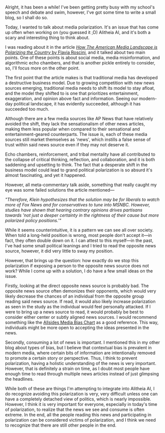 Alright, it has been a while! I've been getting pretty busy with my school's speech and debate and swim, however, I've got some time to write a small blog, so I shall do so.

Today, I wanted to talk about media polarization. It's an issue that has come up often when working on (you guessed it ;D) Alitheia AI, and it's both a scary and interesting thing to think about.

I was reading about it in the article [*How The American Media Landscape is Polarizing the Country* by Flavia Roscini](https://sites.bu.edu/pardeeatlas/advancing-human-progress-initiative/back2school/how-the-american-media-landscape-is-polarizing-the-country/), and it talked about two main points. One of these points is about social media, media misinformation, and algorithmic echo chambers, and that is another pickle entirely to consider, so, I'll focus more on the other point. 

The first point that the article makes is that traditional media has developed a destructive business model. Due to growing competition with new news sources emerging, traditional media needs to shift its model to stay afloat, and the model they shifted to is one that prioritizes entertainment, exaggeration, and opinion above fact and information. Seeing our modern-day political landscape, it has evidently succeeded, although it has succeeded too much.

Although there are a few media sources like AP News that have relatively avoided the shift, they lack the sensationalism of other news articles, making them less popular when compared to their sensational and entertainment-geared counterparts. The issue is, each of these media sources still market themselves as 'news', which instills a false sense of trust within said news source even if they may not deserve it.

Echo chambers, reinforcement, and tribal mentality have all contributed to the collapse of critical thinking, reflection, and collaboration, and it is both saddening and upsetting to think. The fact that a desperate shift in the business model could lead to grand political polarization is so absurd it's almost fascinating, and yet it happened.

However, all meta-commentary talk aside, something that really caught my eye was some failed solutions the article mentioned—


*"Therefore, Klein hypothesizes that the solution may be for liberals to watch more of Fox News and for conservatives to tune into MSNBC. However, studies have shown that hearing contrary opinions drives partisans towards 'not just a deeper certainty in the rightness of their cause but more polarized policy positions.'"*

While it seems counterintuitive, it is a pattern we can see all over society. When told a long-held position is wrong, most people don't accept it—in fact, they often double down on it. I can attest to this myself—in the past, I've had some small political leanings and I tried to read the opposite news source, however, it did very little to sway my position. 

However, that brings up the question: how exactly do we stop this polarization if exposing a person to the opposite news source does not work? While I come up with a solution, I do have a few small ideas on the issue. 

Firstly, looking at the direct opposite news source is probably bad. The opposite news source often demonizes their opponents, which would very likely decrease the chances of an individual from the opposite group reading said news source. If read, it would also likely increase polarization as seen in the study as the individual would feel personally attacked. If I were to bring up a news source to read, it would probably be best to consider either center or subtly aligned news sources. I would recommend something like the [Allsides Media Bias Chart](https://www.allsides.com/media-bias/media-bias-chart) as a good reference. This way, individuals might be more open to accepting the ideas presented in the news.

Secondly, consuming a lot of news is important. I mentioned this in my other blog about types of bias, but I believe that contextual bias is prevalent in modern media, where certain bits of information are intentionally removed to promote a certain story or perspective. Thus, I think to prevent polarization, having a holistic understanding of the news is very important. However, that is definitely a strain on time, as I doubt most people have enough time to read through multiple news articles instead of just glimpsing the headlines.

While both of these are things I'm attempting to integrate into Alitheia AI, I do recognize avoiding this polarization is very, very difficult unless one can have a completely detached view of politics, which is nearly impossible. However, I think it is very important for everyone, especially in today's time of polarization, to realize that the news we see and consume is often extreme. In the end, all the people reading this news and participating in polarization can be considered victims of polarization, and I think we need to recognize that there are still other people in the end.